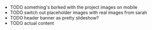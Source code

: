 - TODO something's borked with the project images on mobile
- TODO switch out placeholder images with real images from sarah
- TODO header banner as pretty slideshow?
- TODO actual content
